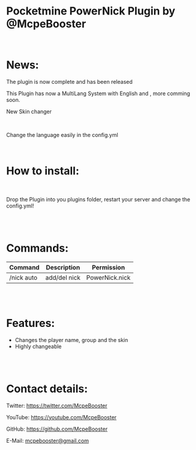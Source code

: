 <H1>Pocketmine PowerNick Plugin by @McpeBooster</H1>

<br>

<H1>News:</H1>

The plugin is now complete and has been released

This Plugin has now a MultiLang System with English and , more comming soon.

New Skin changer

<br>

Change the language easily in the config.yml

<br>

<H1>How to install:</H1>

<br>

Drop the Plugin into you plugins folder, restart your server and change the config.yml!

<br>

<br>

<H1>Commands:</H1>

| Command | Description | Permission |
| --- | --- | --- |
| /nick auto | add/del nick | PowerNick.nick |

<br>

<br>

<H1>Features:</H1>

- Changes the player name, group and the skin
- Highly changeable

<br>

<br>

<H1>Contact details:</H1>

Twitter: https://twitter.com/McpeBooster

YouTube: https://youtube.com/McpeBooster

GitHub: https://github.com/McpeBooster

E-Mail: mcpebooster@gmail.com
